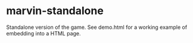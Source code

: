 # marvin-standalone

Standalone version of the game. See demo.html for a working example of embedding into a HTML page.
